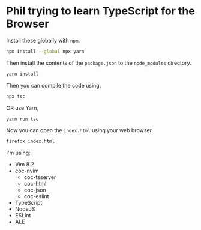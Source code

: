 # Phil trying to learn TypeScript for the Browser

Install these globally with `npm`.

```bash
npm install --global npx yarn
```

Then install the contents of the `package.json` to the `node_modules` directory.

```bash
yarn install
```

Then you can compile the code using:

```bash
npx tsc
```

OR use Yarn,

```bash
yarn run tsc
```

Now you can open the `index.html` using your web browser.

```bash
firefox index.html
```

I'm using:

* Vim 8.2
* coc-nvim
  * coc-tsserver
  * coc-html
  * coc-json
  * coc-eslint
* TypeScript
* NodeJS
* ESLint
* ALE
